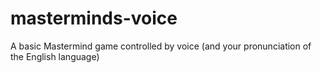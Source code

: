# masterminds-voice
A basic Mastermind game controlled by voice (and your pronunciation of the English language)
